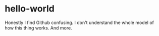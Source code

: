 # hello-world
Honestly I find Github confusing.  I don't understand the whole model of how this thing works.  And more.
